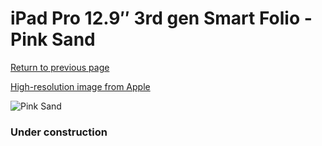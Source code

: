 # iPad Pro 12.9″ 3rd gen Smart Folio - Pink Sand

[Return to previous page](/ipad_pro2)

[High-resolution image from Apple](https://store.storeimages.cdn-apple.com/8756/as-images.apple.com/is/MVQN2?wid=4500&hei=4500&fmt=png)

<div style="width: 384px"><img src="/everypreview/MVQN2.png" alt="Pink Sand"></div>

### Under construction
